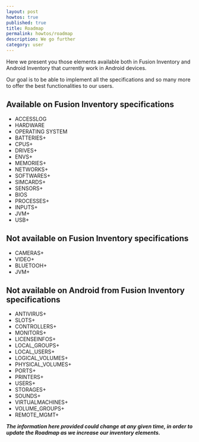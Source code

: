```yaml
---
layout: post
howtos: true
published: true
title: Roadmap
permalink: howtos/roadmap
description: We go further
category: user
---
```

Here we present you those elements available both in Fusion Inventory and Android Inventory that currently work in Android devices.

Our goal is to be able to implement all the specifications and so many more to offer the best functionalities to our users.


## Available on Fusion Inventory specifications

- ACCESSLOG
- HARDWARE
- OPERATING SYSTEM
- BATTERIES+
- CPUS+
- DRIVES+
- ENVS+
- MEMORIES+
- NETWORKS+
- SOFTWARES+
- SIMCARDS+
- SENSORS+
- BIOS
- PROCESSES+
- INPUTS+ 
- JVM+ 
- USB+

## Not available on Fusion Inventory specifications

- CAMERAS+
- VIDEO+
- BLUETOOH+
- JVM+

## Not available on Android from Fusion Inventory specifications

- ANTIVIRUS+
- SLOTS+
- CONTROLLERS+
- MONITORS+
- LICENSEINFOS+
- LOCAL_GROUPS+
- LOCAL_USERS+
- LOGICAL_VOLUMES+
- PHYSICAL_VOLUMES+
- PORTS+
- PRINTERS+
- USERS+
- STORAGES+
- SOUNDS+
- VIRTUALMACHINES+
- VOLUME_GROUPS+
- REMOTE_MGMT+



_**The information here provided could change at any given time, in order to update the Roadmap as we increase our inventory elements.**_

